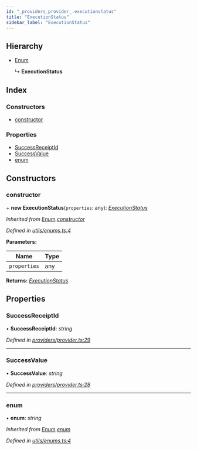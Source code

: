 ```yaml
---
id: "_providers_provider_.executionstatus"
title: "ExecutionStatus"
sidebar_label: "ExecutionStatus"
---
```


## Hierarchy

* [Enum](_utils_enums_.enum.md)

  ↳ **ExecutionStatus**

## Index

### Constructors

* [constructor](_providers_provider_.executionstatus.md#constructor)

### Properties

* [SuccessReceiptId](_providers_provider_.executionstatus.md#successreceiptid)
* [SuccessValue](_providers_provider_.executionstatus.md#successvalue)
* [enum](_providers_provider_.executionstatus.md#enum)

## Constructors

###  constructor

\+ **new ExecutionStatus**(`properties`: any): *[ExecutionStatus](_providers_provider_.executionstatus.md)*

*Inherited from [Enum](_utils_enums_.enum.md).[constructor](_utils_enums_.enum.md#constructor)*

*Defined in [utils/enums.ts:4](https://github.com/nearprotocol/nearlib/blob/57ba3df/src.ts/utils/enums.ts#L4)*

**Parameters:**

Name | Type |
------ | ------ |
`properties` | any |

**Returns:** *[ExecutionStatus](_providers_provider_.executionstatus.md)*

## Properties

###  SuccessReceiptId

• **SuccessReceiptId**: *string*

*Defined in [providers/provider.ts:29](https://github.com/nearprotocol/nearlib/blob/57ba3df/src.ts/providers/provider.ts#L29)*

___

###  SuccessValue

• **SuccessValue**: *string*

*Defined in [providers/provider.ts:28](https://github.com/nearprotocol/nearlib/blob/57ba3df/src.ts/providers/provider.ts#L28)*

___

###  enum

• **enum**: *string*

*Inherited from [Enum](_utils_enums_.enum.md).[enum](_utils_enums_.enum.md#enum)*

*Defined in [utils/enums.ts:4](https://github.com/nearprotocol/nearlib/blob/57ba3df/src.ts/utils/enums.ts#L4)*
